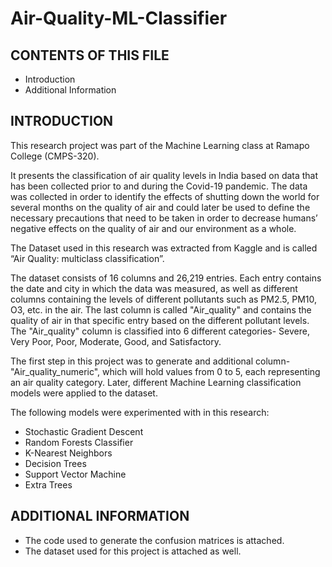 # Air-Quality-ML-Classifier

CONTENTS OF THIS FILE
---------------------
 * Introduction
 * Additional Information
 
INTRODUCTION
------------
 This research project was part of the Machine Learning class at Ramapo College (CMPS-320).
 
 It presents the classification of air quality levels in India based on data that has been collected prior to and during the Covid-19 pandemic.
 The data was collected in order to identify the effects of shutting down the world for several months on the quality of air and could later be used to define the necessary precautions that need to be taken in order to decrease humans’ negative effects on the quality of air and our environment as a whole.
 
 The Dataset used in this research was extracted from Kaggle and is called “Air Quality: multiclass classification”.
 
 The dataset consists of 16 columns and 26,219 entries. Each entry contains the date and city in which the data was measured, as well as different columns containing the levels of different pollutants such as PM2.5, PM10, O3, etc. in the air. The last column is called "Air_quality" and contains the quality of air in that specific entry based on the different pollutant levels. The "Air_quality" column is classified into 6 different categories- Severe, Very Poor, Poor, Moderate, Good, and Satisfactory.
 
 The first step in this project was to generate and additional column- "Air_quality_numeric", which will hold values from 0 to 5, each representing an air quality category. Later, different Machine Learning classification models were applied to the dataset.
 
 The following models were experimented with in this research:
 * Stochastic Gradient Descent
 * Random Forests Classifier
 * K-Nearest Neighbors
 * Decision Trees
 * Support Vector Machine
 * Extra Trees
 
 ADDITIONAL INFORMATION
 ----------------------
 * The code used to generate the confusion matrices is attached.
 * The dataset used for this project is attached as well.
